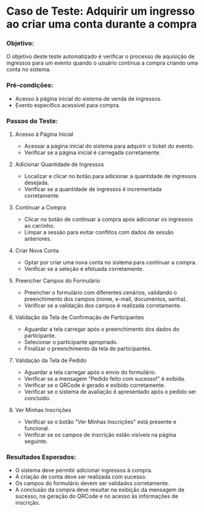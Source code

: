 # Caso de Teste: Adquirir um ingresso ao criar uma conta durante a compra

### Objetivo:

O objetivo deste teste automatizado é verificar o processo de aquisição de ingressos para um evento quando o usuário continua a compra criando uma conta no sistema.

### Pré-condições:

-   Acesso à página inicial do sistema de venda de ingressos.
-   Evento específico acessível para compra.

### Passos do Teste:

1.  Acesso à Página Inicial

    -   Acessar a página inicial do sistema para adquirir o ticket do evento.
    -   Verificar se a página inicial é carregada corretamente.
2.  Adicionar Quantidade de Ingressos

    -   Localizar e clicar no botão para adicionar a quantidade de ingressos desejada.
    -   Verificar se a quantidade de ingressos é incrementada corretamente.
3.  Continuar a Compra

    -   Clicar no botão de continuar a compra após adicionar os ingressos ao carrinho.
    -   Limpar a sessão para evitar conflitos com dados de sessão anteriores.
4.  Criar Nova Conta

    -   Optar por criar uma nova conta no sistema para continuar a compra.
    -   Verificar se a seleção é efetuada corretamente.
5.  Preencher Campos do Formulário

    -   Preencher o formulário com diferentes cenários, validando o preenchimento dos campos (nome, e-mail, documentos, senha).
    -   Verificar se a validação dos campos é realizada corretamente.
6.  Validação da Tela de Confirmação de Participantes

    -   Aguardar a tela carregar após o preenchimento dos dados do participante.
    -   Selecionar o participante apropriado.
    -   Finalizar o preenchimento da tela de participantes.
7.  Validação da Tela de Pedido

    -   Aguardar a tela carregar após o envio do formulário.
    -   Verificar se a mensagem "Pedido feito com sucesso!" é exibida.
    -   Verificar se o QRCode é gerado e exibido corretamente.
    -   Verificar se o sistema de avaliação é apresentado após o pedido ser concluído.
8.  Ver Minhas Inscrições

    -   Verificar se o botão "Ver Minhas Inscrições" está presente e funcional.
    -   Verificar se os campos de inscrição estão visíveis na página seguinte.

### Resultados Esperados:

-   O sistema deve permitir adicionar ingressos à compra.
-   A criação de conta deve ser realizada com sucesso.
-   Os campos do formulário devem ser validados corretamente.
-   A conclusão da compra deve resultar na exibição da mensagem de sucesso, na geração do QRCode e no acesso às informações de inscrição.
